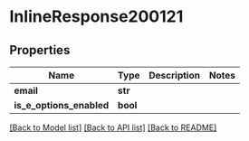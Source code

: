 # InlineResponse200121

## Properties
Name | Type | Description | Notes
------------ | ------------- | ------------- | -------------
**email** | **str** |  | 
**is_e_options_enabled** | **bool** |  | 

[[Back to Model list]](../README.md#documentation-for-models) [[Back to API list]](../README.md#documentation-for-api-endpoints) [[Back to README]](../README.md)

